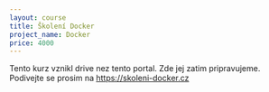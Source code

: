 ```yaml
---
layout: course
title: Školení Docker
project_name: Docker
price: 4000
---
```


Tento kurz vznikl drive nez tento portal. Zde jej zatim pripravujeme. Podivejte se prosim na <https://skoleni-docker.cz>

